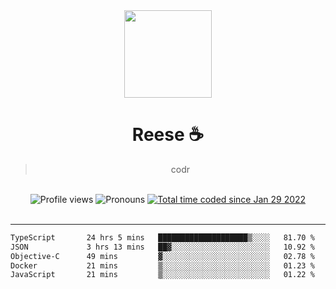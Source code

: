 <div align='center'>
  <img src='https://avatars.githubusercontent.com/u/73779441?v=4' width='140' height='140' />
  <h1>Reese ☕️</h1>
  <blockquote>codr</blockquote>
  
  <br />
  
  <img alt="Profile views" src="https://komarev.com/ghpvc/?username=ruffpuff1" />
  <img alt='Pronouns' src='https://img.shields.io/endpoint?url=https://pronoundb.org/shields/61181f81be124c42b207bffd' />
  <a href="https://wakatime.com/@72bf611d-9557-4a85-aa1d-46f6a3346744"><img src="https://wakatime.com/badge/user/72bf611d-9557-4a85-aa1d-46f6a3346744.svg" alt="Total time coded since Jan 29 2022" /></a>
</div><br />

<hr />

<!--START_SECTION:waka-->

```txt
TypeScript       24 hrs 5 mins   ████████████████████▒░░░░   81.70 %
JSON             3 hrs 13 mins   ██▓░░░░░░░░░░░░░░░░░░░░░░   10.92 %
Objective-C      49 mins         ▓░░░░░░░░░░░░░░░░░░░░░░░░   02.78 %
Docker           21 mins         ▒░░░░░░░░░░░░░░░░░░░░░░░░   01.23 %
JavaScript       21 mins         ▒░░░░░░░░░░░░░░░░░░░░░░░░   01.22 %
```

<!--END_SECTION:waka-->
